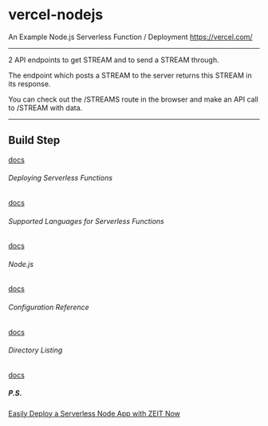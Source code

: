 # vercel-nodejs
An Example Node.js Serverless Function / Deployment https://vercel.com/

-----------------------------

2 API endpoints to get STREAM and to send a STREAM through. 

The endpoint which posts a STREAM to the server returns this STREAM in its response.

You can check out the /STREAMS route in the browser and make an API call to /STREAM with data.

-----------------------------


## Build Step

[docs](https://vercel.com/docs/v2/build-step)

###### Deploying Serverless Functions

[docs](https://vercel.com/docs/v2/serverless-functions/introduction)

###### Supported Languages for Serverless Functions

[docs](https://vercel.com/docs/v2/serverless-functions/supported-languages)

###### Node.js

[docs](https://vercel.com/docs/runtimes#official-runtimes/node-js)

###### Configuration Reference

[docs](https://vercel.com/docs/configuration#introduction/configuration-reference)

###### Directory Listing

[docs](https://vercel.com/docs/directory-listing)

##### P.S.

[Easily Deploy a Serverless Node App with ZEIT Now](https://scotch.io/tutorials/easily-deploy-a-serverless-node-app-with-zeit-now)
